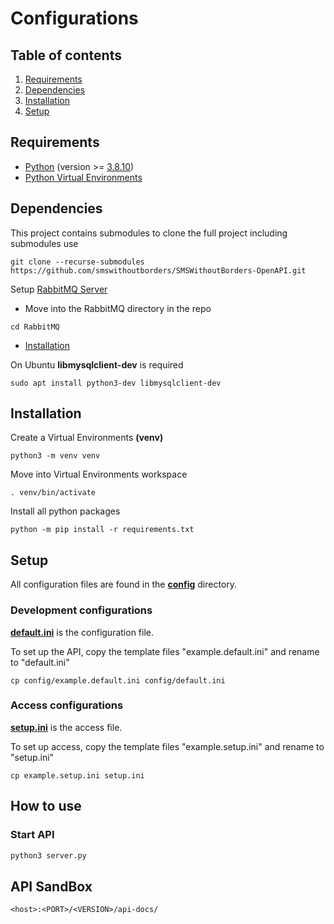 # Configurations

## Table of contents

1. [Requirements](#requirements)
2. [Dependencies](#dependencies)
3. [Installation](#installation)
4. [Setup](#setup)

## Requirements

- [Python](https://www.python.org/) (version >= [3.8.10](https://www.python.org/downloads/release/python-3810/))
- [Python Virtual Environments](https://docs.python.org/3/tutorial/venv.html)

## Dependencies

This project contains submodules to clone the full project including submodules use

```
git clone --recurse-submodules https://github.com/smswithoutborders/SMSWithoutBorders-OpenAPI.git
```

Setup [RabbitMQ Server](https://github.com/smswithoutborders/SMSWithoutBorders-Product-deps-RabbitMQ)

- Move into the RabbitMQ directory in the repo

```
cd RabbitMQ
```

- [Installation](https://github.com/smswithoutborders/SMSWithoutBorders-Product-deps-RabbitMQ#rabbitmq-for-openapi)

On Ubuntu **libmysqlclient-dev** is required

```
sudo apt install python3-dev libmysqlclient-dev
```

## Installation

Create a Virtual Environments **(venv)**

```
python3 -m venv venv
```

Move into Virtual Environments workspace

```
. venv/bin/activate
```

Install all python packages

```
python -m pip install -r requirements.txt
```

## Setup

All configuration files are found in the **[config](../config)** directory.

### Development configurations

**[default.ini](../config/example.default.ini)** is the configuration file.

To set up the API, copy the template files "example.default.ini" and rename to "default.ini"

```
cp config/example.default.ini config/default.ini
```

### Access configurations

**[setup.ini](../example.setup.ini)** is the access file.

To set up access, copy the template files "example.setup.ini" and rename to "setup.ini"

```
cp example.setup.ini setup.ini
```

## How to use

### Start API

```bash
python3 server.py
```

## API SandBox

```
<host>:<PORT>/<VERSION>/api-docs/
```

